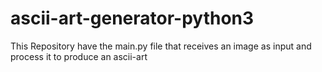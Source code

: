 # ascii-art-generator-python3
This Repository have the main.py file that receives an image as input and process it to produce an ascii-art
